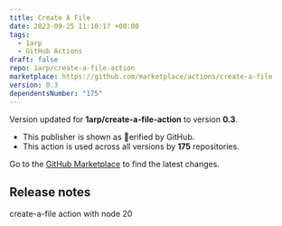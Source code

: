 ```yaml
---
title: Create A File
date: 2023-09-25 11:10:17 +00:00
tags:
  - 1arp
  - GitHub Actions
draft: false
repo: 1arp/create-a-file-action
marketplace: https://github.com/marketplace/actions/create-a-file
version: 0.3
dependentsNumber: "175"
---
```



Version updated for **1arp/create-a-file-action** to version **0.3**.
- This publisher is shown as erified by GitHub.
- This action is used across all versions by **175** repositories.

Go to the [GitHub Marketplace](https://github.com/marketplace/actions/create-a-file) to find the latest changes.

## Release notes

create-a-file action with node 20
